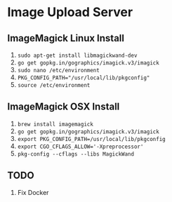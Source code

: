 # Image Upload Server

## ImageMagick Linux Install

1. `sudo apt-get install libmagickwand-dev`
2. `go get gopkg.in/gographics/imagick.v3/imagick`
3. `sudo nano /etc/environment`
4. `PKG_CONFIG_PATH="/usr/local/lib/pkgconfig"`
5. `source /etc/environment`

## ImageMagick OSX Install

1. `brew install imagemagick`
2. `go get gopkg.in/gographics/imagick.v3/imagick`
3. `export PKG_CONFIG_PATH=/usr/local/lib/pkgconfig`
4. `export CGO_CFLAGS_ALLOW='-Xpreprocessor'`
5. `pkg-config --cflags --libs MagickWand`

## TODO

1. Fix Docker